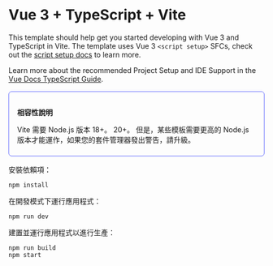 # Vue 3 + TypeScript + Vite

This template should help get you started developing with Vue 3 and TypeScript in Vite. The template uses Vue 3 `<script setup>` SFCs, check out the [script setup docs](https://v3.vuejs.org/api/sfc-script-setup.html#sfc-script-setup) to learn more.

Learn more about the recommended Project Setup and IDE Support in the [Vue Docs TypeScript Guide](https://vuejs.org/guide/typescript/overview.html#project-setup).

<div style="border:1px solid #646cff;border-radius: 6px;margin: 16px 0;padding: 16px 16px 8px;">
<p><b>相容性說明</b></p>
<p>Vite 需要 Node.js 版本 18+。 20+。 但是，某些模板需要更高的 Node.js 版本才能運作，如果您的套件管理器發出警告，請升級。</p>
</div>

安裝依賴項：
```
npm install
```
在開發模式下運行應用程式：
```
npm run dev
```
建置並運行應用程式以進行生產：
```
npm run build
npm start
```